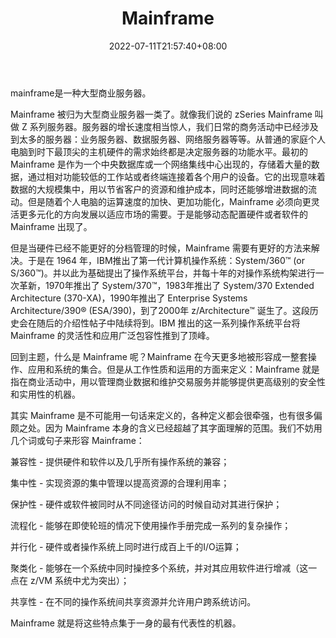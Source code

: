 ﻿---
weight: 
title: "Mainframe"
description: "We are developing a cloud-native sandbox MMO with a team consisting of former CCP, Remedy, Blizzard and Next Games veterans. Want to join?"
date: 2022-07-11T21:57:40+08:00
lastmod: 2022-07-11T16:45:40+08:00
draft: false
authors: ["qianxun"]
featuredImage: "117.jpg"
link: "https://baike.baidu.com/item/mainframe/773051?fr=aladdin"
tags: ["Mainframe","Çø¿éÁ´ÓÎÏ·"]
categories: ["navigation"]
navigation: ["Çø¿éÁ´ÓÎÏ·"]
lightgallery: true
toc: true
pinned: false
recommend: false
recommend1: false
---


mainframe是一种大型商业服务器。

Mainframe 被归为大型商业服务器一类了。就像我们说的 zSeries Mainframe 叫做 Z 系列服务器。服务器的增长速度相当惊人，我们日常的商务活动中已经涉及到太多的服务器：业务服务器、数据服务器、网络服务器等等。从普通的家庭个人电脑到时下最顶尖的主机硬件的需求始终都是决定服务器的功能水平。最初的 Mainframe 是作为一个中央数据库或一个网络集线中心出现的，存储着大量的数据，通过相对功能较低的工作站或者终端连接着各个用户的设备。它的出现意味着数据的大规模集中，用以节省客户的资源和维护成本，同时还能够增进数据的流动。但是随着个人电脑的运算速度的加快、更加功能化，Mainframe 必须向更灵活更多元化的方向发展以适应市场的需要。于是能够动态配置硬件或者软件的 Mainframe 出现了。

但是当硬件已经不能更好的分档管理的时候，Mainframe 需要有更好的方法来解决。于是在 1964 年，IBM推出了第一代计算机操作系统：System/360™ (or S/360™)。并以此为基础提出了操作系统平台，并每十年的对操作系统构架进行一次革新，1970年推出了 System/370™，1983年推出了 System/370 Extended Architecture (370-XA)，1990年推出了 Enterprise Systems Architecture/390® (ESA/390)，到了2000年 z/Architecture™ 诞生了。这段历史会在随后的介绍性帖子中陆续将到。IBM 推出的这一系列操作系统平台将 Mainframe 的灵活性和应用广泛包容性推到了顶峰。

回到主题，什么是 Mainframe 呢？Mainframe 在今天更多地被形容成一整套操作、应用和系统的集合。但是从工作性质和运用的方面来定义：Mainframe 就是指在商业活动中，用以管理商业数据和维护交易服务并能够提供更高级别的安全性和实用性的机器。

其实 Mainframe 是不可能用一句话来定义的，各种定义都会很牵强，也有很多偏颇之处。因为 Mainframe 本身的含义已经超越了其字面理解的范围。我们不妨用几个词或句子来形容 Mainframe：

兼容性 - 提供硬件和软件以及几乎所有操作系统的兼容；

集中性 - 实现资源的集中管理以提高资源的合理利用率；

保护性 - 硬件或软件被同时从不同途径访问的时候自动对其进行保护；

流程化 - 能够在即使轮班的情况下使用操作手册完成一系列的复杂操作；

并行化 - 硬件或者操作系统上同时进行成百上千的I/O运算；

聚类化 - 能够在一个系统中同时操控多个系统，并对其应用软件进行增减（这一点在 z/VM 系统中尤为突出）；

共享性 - 在不同的操作系统间共享资源并允许用户跨系统访问。

Mainframe 就是将这些特点集于一身的最有代表性的机器。